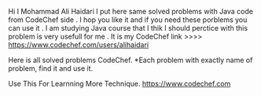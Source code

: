 Hi I Mohammad Ali Haidari I put here same solved problems with Java code from CodeChef side . 
I hop you like it and if you need these porblems you can use it .
I am studying Java course that I thik I should perctice with this problem is very usefull for me .
It is my CodeChef link   >>>> https://www.codechef.com/users/alihaidari 

Here is all solved problems CodeChef. *Each problem with exactly name of problem, find it and use it.

Use This For Learnning More Technique. https://www.codechef.com
